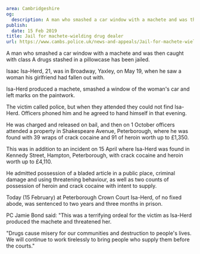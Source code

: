 ```yaml
area: Cambridgeshire
og:
  description: A man who smashed a car window with a machete and was then caught with class A drugs stashed in a pillowcase has been jailed.
publish:
  date: 15 Feb 2019
title: Jail for machete-wielding drug dealer
url: https://www.cambs.police.uk/news-and-appeals/Jail-for-machete-wielding-drug-dealer
```

A man who smashed a car window with a machete and was then caught with class A drugs stashed in a pillowcase has been jailed.

Isaac Isa-Herd, 21, was in Broadway, Yaxley, on May 19, when he saw a woman his girlfriend had fallen out with.

Isa-Herd produced a machete, smashed a window of the woman's car and left marks on the paintwork.

The victim called police, but when they attended they could not find Isa-Herd. Officers phoned him and he agreed to hand himself in that evening.

He was charged and released on bail, and then on 1 October officers attended a property in Shakespeare Avenue, Peterborough, where he was found with 39 wraps of crack cocaine and 91 of heroin worth up to £1,350.

This was in addition to an incident on 15 April where Isa-Herd was found in Kennedy Street, Hampton, Peterborough, with crack cocaine and heroin worth up to £4,110.

He admitted possession of a bladed article in a public place, criminal damage and using threatening behaviour, as well as two counts of possession of heroin and crack cocaine with intent to supply.

Today (15 February) at Peterborough Crown Court Isa-Herd, of no fixed abode, was sentenced to two years and three months in prison.

PC Jamie Bond said: "This was a terrifying ordeal for the victim as Isa-Herd produced the machete and threatened her.

"Drugs cause misery for our communities and destruction to people's lives. We will continue to work tirelessly to bring people who supply them before the courts."
